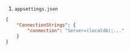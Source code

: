 1. `appsettings.json`
```json
{
    "ConnectionStrings": {
        "connection": "Server=(localdb);..."
    }
}
```

